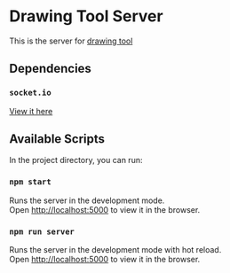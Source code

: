 # Drawing Tool Server

This is the server for [drawing tool](https://github.com/Zeeshan-2k1/Drawing-Tool)

## Dependencies

### `socket.io`

[View it here](https://socket.io/)

## Available Scripts

In the project directory, you can run:

### `npm start`

Runs the server in the development mode.\
Open [http://localhost:5000](http://localhost:5000) to view it in the browser.

### `npm run server`

Runs the server in the development mode with hot reload.\
Open [http://localhost:5000](http://localhost:5000) to view it in the browser.
